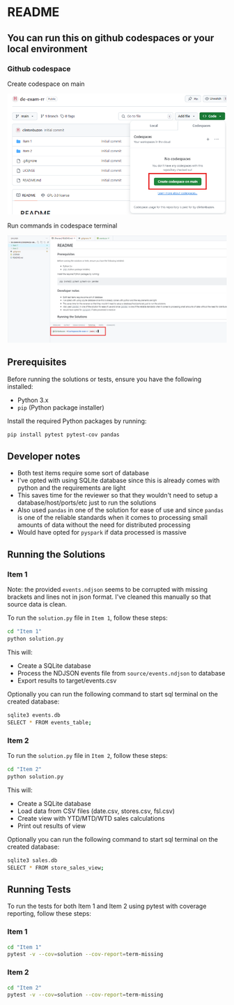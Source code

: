 # README

## You can run this on github codespaces or your local environment

### Github codespace

Create codespace on main

![Screenshot1](Screenshots/Github_codespace_1.png)

Run commands in codespace terminal

![Screenshot2](Screenshots/Github_codespace_2.png)


## Prerequisites

Before running the solutions or tests, ensure you have the following installed:

- Python 3.x
- `pip` (Python package installer)

Install the required Python packages by running:

```sh
pip install pytest pytest-cov pandas
```

## Developer notes

- Both test items require some sort of database
- I've opted with using SQLite database since this is already comes with python and the requirements are light 
- This saves time for the reviewer so that they wouldn't need to setup a database/host/ports/etc just to run the solutions
- Also used `pandas` in one of the solution for ease of use and since `pandas` is one of the reliable standards when it comes to processing small amounts of data without the need for distributed processing
- Would have opted for `pyspark` if data processed is massive


## Running the Solutions

### Item 1

Note: the provided `events.ndjson` seems to be corrupted with missing brackets and lines not in json format. I've cleaned this manually so that source data is clean.

To run the `solution.py` file in `Item 1`, follow these steps:

```sh
cd "Item 1"
python solution.py
```

This will:

- Create a SQLite database
- Process the NDJSON events file from `source/events.ndjson` to database
- Export results to target/events.csv

Optionally you can run the following command to start sql terminal on the created database:

```sh
sqlite3 events.db
SELECT * FROM events_table;
```

### Item 2

To run the `solution.py` file in `Item 2`, follow these steps:

```sh
cd "Item 2"
python solution.py
```

This will:

- Create a SQLite database
- Load data from CSV files (date.csv, stores.csv, fsl.csv)
- Create view with YTD/MTD/WTD sales calculations
- Print out results of view

Optionally you can run the following command to start sql terminal on the created database:

```sh
sqlite3 sales.db
SELECT * FROM store_sales_view;
```

## Running Tests

To run the tests for both Item 1 and Item 2 using pytest with coverage reporting, follow these steps:

### Item 1

```sh
cd "Item 1"
pytest -v --cov=solution --cov-report=term-missing
```

### Item 2

```sh
cd "Item 2"
pytest -v --cov=solution --cov-report=term-missing
```